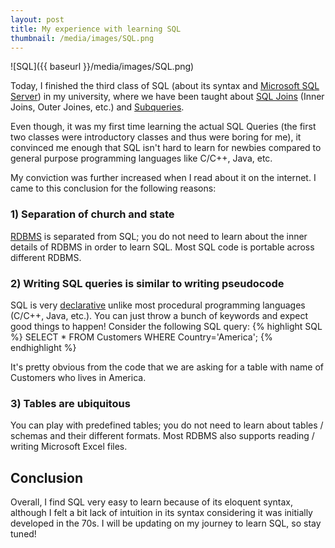 ```yaml
---
layout: post
title: My experience with learning SQL
thumbnail: /media/images/SQL.png
---
```


![SQL]({{ baseurl }}/media/images/SQL.png)

<span class="firstcharacter">T</span>oday, I finished the third class of SQL (about its syntax and [Microsoft SQL Server](en.wikipedia.org/wiki/Microsoft_SQL_Server
)) in my university, where we have been taught about [SQL Joins](http://www.techonthenet.com/sql/joins.php) (Inner Joins, Outer Joines, etc.) and [Subqueries](https://technet.microsoft.com/en-us/library/ms189575%28v=sql.105%29.aspx).

Even though, it was my first time learning the actual SQL Queries (the first two classes were introductory classes and thus were boring for me), it convinced me enough that SQL isn't hard to learn for newbies compared to general purpose programming languages like C/C++, Java, etc.

My conviction was further increased when I read about it on the internet. I came to this conclusion for the following reasons:

### 1) Separation of church and state

[RDBMS](http://en.wikipedia.org/wiki/Relational_database_management_system) is separated from SQL; you do not need to learn about the inner details of RDBMS in order to learn SQL. Most SQL code is portable across different RDBMS.

### 2) Writing SQL queries is similar to writing pseudocode

SQL is very [declarative](http://en.wikipedia.org/wiki/Declarative_programming) unlike most procedural programming languages (C/C++, Java, etc.). You can just throw a bunch of keywords and expect good things to happen! Consider the following SQL query:
{% highlight SQL %}
SELECT * FROM Customers
WHERE Country='America';
{% endhighlight %}

It's pretty obvious from the code that we are asking for a table with name of Customers who lives in America.

### 3) Tables are ubiquitous

You can play with predefined tables; you do not need to learn about tables / schemas and their different formats. Most RDBMS also supports reading / writing Microsoft Excel files.

## Conclusion

Overall, I find SQL very easy to learn because of its eloquent syntax, although I felt a bit lack of intuition in its syntax considering it was initially developed in the 70s. I will be updating on my journey to learn SQL, so stay tuned!
